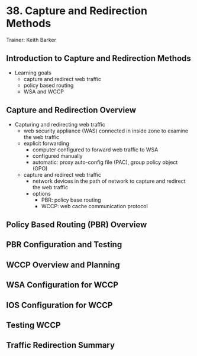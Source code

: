 # 38. Capture and Redirection Methods

Trainer: Keith Barker


## Introduction to Capture and Redirection Methods

- Learning goals
  - capture and redirect web traffic
  - policy based routing
  - WSA and WCCP


## Capture and Redirection Overview

- Capturing and redirecting web traffic
  - web security appliance (WAS) connected in inside zone to examine the web traffic
  - explicit forwarding
    - computer configured to forward web traffic to WSA
    - configured manually 
    - automatic: proxy auto-config file (PAC), group policy object (GPO)
  - capture and redirect web traffic
    - network devices in the path of network to capture and redirect the web traffic
    - options
      - PBR: policy base routing
      - WCCP: web cache communication protocol


## Policy Based Routing (PBR) Overview




## PBR Configuration and Testing




## WCCP Overview and Planning




## WSA Configuration for WCCP




## IOS Configuration for WCCP




## Testing WCCP




## Traffic Redirection Summary



